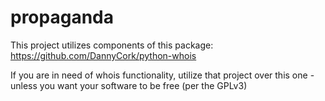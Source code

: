 # propaganda

This project utilizes components of this package: https://github.com/DannyCork/python-whois

If you are in need of whois functionality, utilize that project over this one - unless you want your software to be free (per the GPLv3)